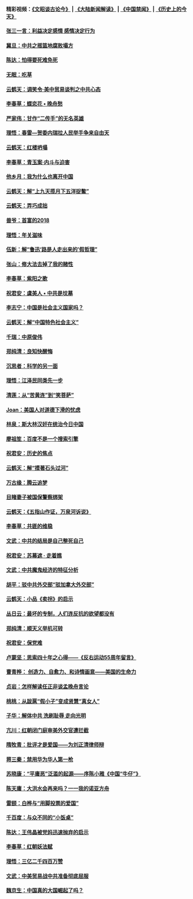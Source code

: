 #### 精彩视频：[《文昭谈古论今》](https://github.com/gfw-breaker/wenzhao) | [《大陆新闻解读》](https://github.com/gfw-breaker/ntdtv-comedy) | [《中国禁闻》](https://github.com/gfw-breaker/ntdtv-news) | [《历史上的今天》](https://github.com/gfw-breaker/today-in-history) 

#### [张三一言：利益决定感情 感情决定行为](../pages/nsc993/n11012463.md?t=01301830) 

#### [冀旦：中共之摇篮地腐败塌方](../pages/nsc993/n11009533.md?t=01301830) 

#### [陈达：怕得要死难免死](../pages/nsc993/n11009520.md?t=01301830) 

#### [无眠：吃草](../pages/nsc993/n11007940.md?t=01301830) 

#### [云鹤天：调笑令‧美中贸易谈判之中共心态](../pages/nsc993/n11007670.md?t=01301830) 

#### [李春草：蝶恋花  •  晚舟愁](../pages/nsc993/n11006605.md?t=01301830) 

#### [严家伟：甘作“二传手”的无名英雄](../pages/nsc993/n11005340.md?t=01301830) 

#### [理悟：春雷—贺委内瑞拉人民举手争来自由天](../pages/nsc993/n11005334.md?t=01301830) 

#### [云鹤天：红楼坍塌](../pages/nsc993/n11005318.md?t=01301830) 

#### [李春草：青玉案·内斗与迫害](../pages/nsc993/n11005306.md?t=01301830) 

#### [他乡月：我为什么也离开中国](../pages/nsc993/n11003553.md?t=01301830) 

#### [云鹤天：解“上九天揽月下五洋捉鳖”](../pages/nsc993/n11000750.md?t=01301830) 

#### [云鹤天：弄巧成拙](../pages/nsc993/n11000722.md?t=01301830) 

#### [兽爷：首富的2018](../pages/nsc993/n11000693.md?t=01301830) 

#### [理悟：年关滋味](../pages/nsc993/n10998847.md?t=01301830) 

#### [伍新：解“鲁迅‘路是人走出来的’假哲理”](../pages/nsc993/n10998777.md?t=01301830) 

#### [张山：修大法去掉了我的赌性](../pages/nsc993/n10997702.md?t=01301830) 

#### [李春草：紫阳之歌](../pages/nsc993/n10997679.md?t=01301830) 

#### [祝君安：虞美人 • 中共是坟墓](../pages/nsc993/n10996090.md?t=01301830) 

#### [李志宁：中国是社会主义国家吗？](../pages/nsc993/n10996097.md?t=01301830) 

#### [云鹤天：解“中国特色社会主义”](../pages/nsc993/n10996043.md?t=01301830) 

#### [千瑞：中原俊伟](../pages/nsc993/n10995401.md?t=01301830) 

#### [郑纯清：良知快醒悔](../pages/nsc993/n10995385.md?t=01301830) 

#### [沉思者：科学的另一面](../pages/nsc993/n10996074.md?t=01301830) 

#### [理悟：江泽民同类先一步](../pages/nsc993/n10995378.md?t=01301830) 

#### [清莲：从“苦黄连”到“笑菩萨”](../pages/nsc993/n10995466.md?t=01301830) 

#### [Joan：美国人对道德下滑的忧虑](../pages/nsc993/n10995424.md?t=01301830) 

#### [林泉：斯大林汉奸在统治今日中国](../pages/nsc993/n10995210.md?t=01301830) 

#### [廖祖笙：百度不是一个搜索引擎](../pages/nsc993/n10994961.md?t=01301830) 

#### [祝君安：历史的焦点](../pages/nsc993/n10994925.md?t=01301830) 

#### [云鹤天：解“摸著石头过河”](../pages/nsc993/n10993325.md?t=01301830) 

#### [万古缘：腾云追梦](../pages/nsc993/n10993120.md?t=01301830) 

#### [目睹妻子被国保警察绑架](../pages/nsc993/n10991525.md?t=01301830) 

#### [云鹤天：《五指山作证，万泉河诉说》](../pages/nsc993/n10991603.md?t=01301830) 

#### [李春草：共匪的维稳](../pages/nsc993/n10991348.md?t=01301830) 

#### [文武：中共的结局是自己整死自己](../pages/nsc993/n10989899.md?t=01301830) 

#### [祝君安：苏幕遮 · 走着瞧](../pages/nsc993/n10988901.md?t=01301830) 

#### [文武：中共魔鬼经济的特征分析](../pages/nsc993/n10987387.md?t=01301830) 

#### [胡平：驳中共外交部“驳加拿大外交部”](../pages/nsc993/n10987378.md?t=01301830) 

#### [云鹤天：小品《卖拐》的启示](../pages/nsc993/n10984392.md?t=01301830) 

#### [丛日云：最坏的专制，人们连反抗的欲望都没有](../pages/nsc993/n10984377.md?t=01301830) 

#### [郑纯清：顺天义举机可转](../pages/nsc993/n10984369.md?t=01301830) 

#### [祝君安：保党难](../pages/nsc993/n10984362.md?t=01301830) 

#### [卢蒙坚：思索四十年之心得——《反右运动55周年留言》](../pages/nsc993/n10984355.md?t=01301830) 

#### [曹青桦： 创造力、自愈力、和诗情画意——美国的生命力](../pages/nsc993/n10984216.md?t=01301830) 

#### [贞岩：怎样解读任正非谈孟晚舟言论](../pages/nsc993/n10984650.md?t=01301830) 

#### [桃桃：从跋扈“假小子”变成贤慧“真女人”](../pages/nsc993/n10984416.md?t=01301830) 

#### [子华：解体中共 洗刷耻辱 走向光明](../pages/nsc993/n10984019.md?t=01301830) 

#### [亢川：红朝闭门庭审美外交官遭拦截](../pages/nsc993/n10984050.md?t=01301830) 

#### [隋牧青：批评才是爱国——为刘正清律师辩](../pages/nsc993/n10983057.md?t=01301830) 

#### [蒋三秦：禁用华为华人第一枪](../pages/nsc993/n10982973.md?t=01301830) 

#### [苏晓康：“平庸恶”泛滥的起源——序陈小雅《中国“牛仔”》](../pages/nsc993/n10982008.md?t=01301830) 

#### [陈天庸：大洪水会再来吗？一一我的诺亚方舟](../pages/nsc993/n10981086.md?t=01301830) 

#### [雷颐：白桦与“用脚投票的爱国”](../pages/nsc993/n10981048.md?t=01301830) 

#### [千百度：与众不同的“小饭桌”](../pages/nsc993/n10978639.md?t=01301830) 

#### [陈达：王伟晶被党妈迅速抛弃的启示](../pages/nsc993/n10976450.md?t=01301830) 

#### [李春草：红朝妖法赋](../pages/nsc993/n10976387.md?t=01301830) 

#### [理悟：三亿二千四百万赞](../pages/nsc993/n10975966.md?t=01301830) 

#### [文武：中美贸易战中共准备彻底屈服](../pages/nsc993/n10974571.md?t=01301830) 

#### [魏京生：中国真的大国崛起了吗？](../pages/nsc993/n10974530.md?t=01301830) 

